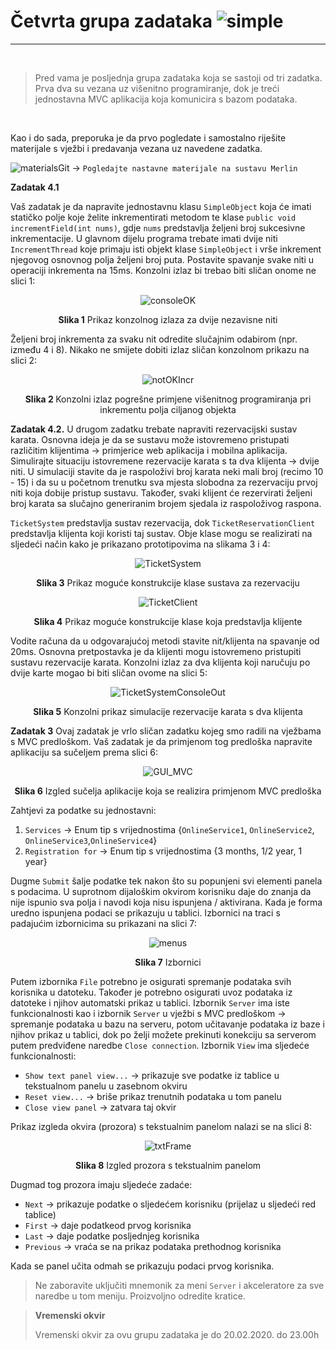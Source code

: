 # Četvrta grupa zadataka ![simple](https://img.shields.io/badge/complexity-**-green)
---
&nbsp;

> Pred vama je posljednja grupa zadataka koja se sastoji od tri zadatka. Prva dva su vezana uz višenitno programiranje, dok je treći jednostavna MVC aplikacija koja komunicira s bazom podataka.

&nbsp;

Kao i do sada, preporuka je da prvo pogledate i samostalno riješite materijale s vježbi i predavanja vezana uz navedene zadatka.

![materialsGit](https://img.shields.io/badge/see%40merlin-materials-brightgreen) &rarr; `Pogledajte nastavne materijale na sustavu Merlin`

**Zadatak 4.1** 

Vaš zadatak je da napravite jednostavnu klasu `SimpleObject` koja će imati statičko polje koje želite inkrementirati metodom te klase `public void incrementField(int nums)`, gdje `nums` predstavlja željeni broj sukcesivne inkrementacije. U glavnom dijelu programa trebate imati dvije niti `IncrementThread` koje primaju isti objekt klase `SimpleObject` i vrše inkrement njegovog osnovnog polja željeni broj puta. Postavite spavanje svake niti u operaciji inkrementa na 15ms. Konzolni izlaz bi trebao biti sličan onome ne slici 1:

 <p align = center>
 
<img src="https://m2vnzq.db.files.1drv.com/y4m0S4UAdj7LAn364Uu14gZt3LiEQgKz2KIhzWzXAi4HlWO9z3U-gJKbUwbOtVI--ljZ4ns-95kerfzck_3jOU8MccJ49412dX24qrbkTCbrtBkNnUdGZSr2gKFKJ_S7SyNZ1LE5GCOnwZpJ5R3nK9vsRWpaH3HJsDUH7KXTWrFUtXDxrwWJ2Cr6G5MJNiti8h-ZV8iN3v0nrrTHn9Djc8lTw?width=486&height=220&cropmode=none" alt="consoleOK"> 

</p>

<p align= center>
<b>Slika 1</b> Prikaz konzolnog izlaza za dvije nezavisne niti
 
</p>


Željeni broj inkrementa za svaku nit odredite slučajnim odabirom (npr. između 4 i 8). Nikako ne smijete dobiti izlaz sličan konzolnom prikazu na slici 2:

<p align = center>

<img src= "https://ogvnzq.db.files.1drv.com/y4mVb8vyttlp1JudOrrbq-N070WYCw3uXmMU-PmH6PHuOJIrSy7zAeiSJHfJo0jucD-hR89FnAGjdRFSUAZARZ44Ioh0j9WibOGLxVri12aNdso2drYr9VVKW4ip0mMrSVwDt2UkgM0-2XE_7q5ZYzkaMI6Vze9tfVYzy7osb1l9fXT_xsQOPf8OEfPnr4WbjyPixq1Yz7uhPpwMVXtjt6t9g?width=503&height=228&cropmode=none" alt ="notOKIncr">

</p>

<p align = center>
<b> Slika 2 </b> Konzolni izlaz pogrešne primjene višenitnog programiranja pri inkrementu polja ciljanog objekta 
</p>

**Zadatak 4.2.** U drugom zadatku trebate napraviti rezervacijski sustav karata. Osnovna ideja je da se sustavu može istovremeno pristupati različitim klijentima &rarr; primjerice web aplikacija i mobilna aplikacija. Simulirajte situaciju istovremene rezervacije karata s ta dva klijenta &rarr; dvije niti. U simulaciji stavite da je raspoloživi broj karata neki mali broj (recimo 10 - 15) i da su u početnom trenutku sva mjesta slobodna za rezervaciju prvoj niti koja dobije pristup sustavu. Također, svaki klijent će rezervirati željeni broj karata sa slučajno generiranim brojem sjedala iz raspoloživog raspona.   

`TicketSystem` predstavlja sustav rezervacija, dok `TicketReservationClient` predstavlja klijenta koji koristi taj sustav. Obje klase mogu se realizirati na sljedeći način kako je prikazano prototipovima na slikama 3 i 4:

<p align = center>

<img src ="https://nmvnzq.db.files.1drv.com/y4my7-lf0rK4ci055abkmQR2s6rGgmteidPLlbN770TSL4GBB4mRIjU4_79zcS9uNYP0TZYGBXqHRbT4uo7gp0o5LLrNGpLfLatE1ItTc5DomXcKOrBVJtNlXHneWbgQcL4BzKnfpdZJbS-6hCydq39kYzqNchCfH2YtcfOh4R67Wb85_tM91Ln9qmbibJu79EtaWfZcFKrq4E_iPz4D6IXVg?width=370&height=190&cropmode=none" alt ="TicketSystem">
</p>

<p align = center>
<b>Slika 3</b> Prikaz moguće konstrukcije klase sustava za rezervaciju 
</p>


<p align = center>

<img src ="https://n2vnzq.db.files.1drv.com/y4mQ4N9UWJaMlIigiHOeLJQtyGrfd89ZVw__vbE_KQWgymQKLusJBYIjj6LBvo3aF-OxSXm8UBKzpDuxoJFFnAsFdqw-vHhrwwBYSfKVbPHV_Ki8dYB0IOpnBIgxvK7JNIFHeCX6qxrgKZVqiYD5wRXM2qI-aLmj1HNLrI9-xUx6SdTG75ARF9v2fKuy_Gcexit-G_SJwWGcjvu0HWfKdWrHA?width=358&height=125&cropmode=none" alt ="TicketClient">
</p>

<p align = center>
<b>Slika 4</b> Prikaz moguće konstrukcije klase koja predstavlja klijente  
</p>

Vodite računa da u odgovarajućoj metodi stavite nit/klijenta na spavanje od 20ms. Osnovna pretpostavka je da klijenti mogu istovremeno pristupiti sustavu rezervacije karata. Konzolni izlaz za dva klijenta koji naručuju po dvije karte mogao bi biti sličan ovome na slici 5:

<p align = center>

<img src ="https://owvnzq.db.files.1drv.com/y4mTQ7XTe3VLwNM4mUs52nPIYwaK9pliMLb0yYEbf-95vOPRYyxGs3RYANRRzoJcIILRV1qoIHtevKyDyak_4uqZpPOjAYjRmfhqTdha1tQGrOEIfLtkiCHstxf20x6iHiFlOZx9FglGsF7peQkwucCYKAatoCLQHe_5_Np-gwOeMBtktyUu6-BCrQBw_YAgb_PWOYWmQKRekHZWunL8-8GmA?width=552&height=825&cropmode=none" alt ="TicketSystemConsoleOut">
</p>

<p align = center>
<b>Slika 5</b> Konzolni prikaz simulacije rezervacije karata s dva klijenta 
</p>

**Zadatak 3** Ovaj zadatak je vrlo sličan zadatku kojeg smo radili na vježbama s MVC predloškom. Vaš zadatak je da primjenom tog predloška napravite aplikaciju sa sučeljem prema slici 6:

<p align = center>

<img src ="https://lwvnzq.db.files.1drv.com/y4mQV_JceCo5clyBjdKzh6ykejpO0FxMh45vTqT0P76HCLhThJgS_OHL0kSZ9t767yjUyWNKWeVy3pSoITRN3gryT-RWOdkgX3Y9XoQ0YCs4Gf7uMRh6xYAUpQQtxRuHfAeabk2tbRprieI-F_FDr7wGemQogcat3d3R7Cs9cHXyDo0K5PFHISAmuQZCCdnIq66uxdiRuSghSkeHX30KSaNCQ?width=907&height=578&cropmode=none" alt ="GUI_MVC">
</p>

<p align = center>
<b>Slika 6</b> Izgled sučelja aplikacije koja se realizira primjenom MVC predloška
</p>

Zahtjevi za podatke su jednostavni:

1. `Services` &rarr; Enum tip s vrijednostima {`OnlineService1`, `OnlineService2`, `OnlineService3`,`OnlineService4`}
2. `Registration for` &rarr; Enum tip s vrijednostima {3 months, 1/2 year, 1 year}

Dugme `Submit` šalje podatke tek nakon što su popunjeni svi elementi panela s podacima. U suprotnom dijaloškim okvirom korisniku daje do znanja da nije ispunio sva polja i navodi koja nisu ispunjena / aktivirana. Kada je forma uredno ispunjena podaci se prikazuju u tablici. Izbornici na traci s padajućim izbornicima su prikazani na slici 7:


<p align = center>

<img src ="https://mmvnzq.db.files.1drv.com/y4miaEhW577lLK-18eYXZNSH5jYJ2cpL9oeLCUAT4VfByYTTQXFzkKghWealXtb78kSFnMY7LfJRKQVIbKiK4B_wCCJonCQIaYgfFR7U5gBSJM3iCu2fmf17GqNojgGXSvUOtSgIRqQpPaPxUobafh0vGry4h_r7dQv3tVRBKTIVqu8KmU8y032y06ZtLQC8LXRxhTtyBc7cXIr1utFs2RlNA?width=455&height=398&cropmode=none" alt ="menus">
</p>

<p align = center>
<b>Slika 7</b> Izbornici
</p>

Putem izbornika `File` potrebno je osigurati spremanje podataka svih korisnika u datoteku. Također je potrebno osigurati uvoz podataka iz datoteke i njihov automatski prikaz u tablici. Izbornik `Server` ima iste funkcionalnosti kao i izbornik `Server` u vježbi s MVC predloškom &rarr; spremanje podataka u bazu na serveru, potom učitavanje podataka iz baze i njihov prikaz u tablici, dok po želji možete prekinuti konekciju sa serverom putem predviđene naredbe `Close connection`. Izbornik `View` ima sljedeće funkcionalnosti:

- `Show text panel view...` &rarr; prikazuje sve podatke iz tablice u tekstualnom panelu u zasebnom okviru
- `Reset view...` &rarr; briše prikaz trenutnih podataka u tom panelu 
- `Close view panel` &rarr; zatvara taj okvir

Prikaz izgleda okvira (prozora) s tekstualnim panelom nalazi se na slici 8:

<p align = center>

<img src ="https://ngu4kw.db.files.1drv.com/y4m5cKmnRCWnD89_MU0lqj-QXtqwSpRRILwnH5xGnV1r-HXBVEFv0RLy-paFCJxHF3zKVbT5idHCsUEKEBzimO-PkeV5b3qc2VduVzjIcpsJ8k3pOnncU9kbFGKyJBGcaniDHSisd6c4EV0urBLP6CyxHkOLKz2z21Z5Rw6qQg4lOkNDwobIEUUVz0Rx_ue0Bfh-Y_858odzhvphIopXws8rQ?width=543&height=359&cropmode=none" alt ="txtFrame">
</p>

<p align = center>
<b>Slika 8</b> Izgled prozora s tekstualnim panelom
</p>

Dugmad tog prozora imaju sljedeće zadaće:

- `Next` &rarr; prikazuje podatke o sljedećem korisniku (prijelaz u sljedeći red tablice)
- `First` &rarr; daje podatkeod prvog korisnika
- `Last` &rarr; daje podatke posljednjeg korisnika
- `Previous` &rarr; vraća se na prikaz podataka prethodnog korisnika

Kada se panel učita odmah se prikazuju podaci prvog korisnika. 

> Ne zaboravite uključiti mnemonik za meni `Server` i akceleratore za sve naredbe u tom meniju. Proizvoljno odredite kratice.

>**Vremenski okvir**
>
> Vremenski okvir za ovu grupu zadataka je do 20.02.2020. do 23.00h
